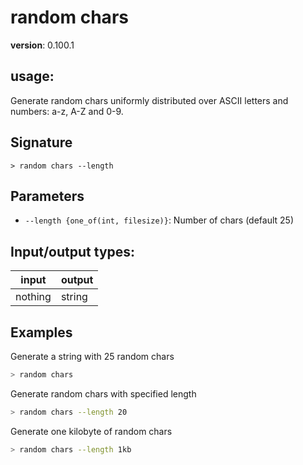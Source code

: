 # random chars

**version**: 0.100.1

## **usage**:

Generate random chars uniformly distributed over ASCII letters and numbers: a-z, A-Z and 0-9.

## Signature

`> random chars --length`

## Parameters

- `--length {one_of(int, filesize)}`: Number of chars (default 25)

## Input/output types:

| input   | output |
| ------- | ------ |
| nothing | string |

## Examples

Generate a string with 25 random chars

```bash
> random chars
```

Generate random chars with specified length

```bash
> random chars --length 20
```

Generate one kilobyte of random chars

```bash
> random chars --length 1kb
```
